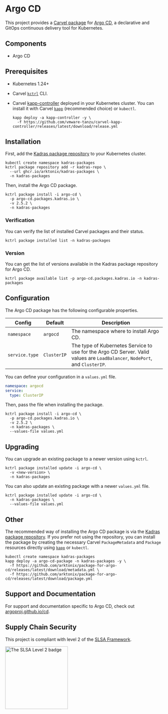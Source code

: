 # Argo CD

This project provides a [Carvel package](https://carvel.dev/kapp-controller/docs/latest/packaging) for [Argo CD](https://argoproj.github.io/cd), a declarative and GitOps continuous delivery tool for Kubernetes.

## Components

* Argo CD

## Prerequisites

* Kubernetes 1.24+
* Carvel [`kctrl`](https://carvel.dev/kapp-controller/docs/latest/install/#installing-kapp-controller-cli-kctrl) CLI.
* Carvel [kapp-controller](https://carvel.dev/kapp-controller) deployed in your Kubernetes cluster. You can install it with Carvel [`kapp`](https://carvel.dev/kapp/docs/latest/install) (recommended choice) or `kubectl`.

  ```shell
  kapp deploy -a kapp-controller -y \
    -f https://github.com/vmware-tanzu/carvel-kapp-controller/releases/latest/download/release.yml
  ```

## Installation

First, add the [Kadras package repository](https://github.com/arktonix/kadras-packages) to your Kubernetes cluster.

  ```shell
  kubectl create namespace kadras-packages
  kctrl package repository add -r kadras-repo \
    --url ghcr.io/arktonix/kadras-packages \
    -n kadras-packages
  ```

Then, install the Argo CD package.

  ```shell
  kctrl package install -i argo-cd \
    -p argo-cd.packages.kadras.io \
    -v 2.5.2 \
    -n kadras-packages
  ```

### Verification

You can verify the list of installed Carvel packages and their status.

  ```shell
  kctrl package installed list -n kadras-packages
  ```

### Version

You can get the list of versions available in the Kadras package repository for Argo CD.

  ```shell
  kctrl package available list -p argo-cd.packages.kadras.io -n kadras-packages
  ```

## Configuration

The Argo CD package has the following configurable properties.

| Config | Default | Description |
|-------|-------------------|-------------|
| `namespace` | `argocd` | The namespace where to install Argo CD. |
| `service.type` | `ClusterIP` | The type of Kubernetes Service to use for the Argo CD Server. Valid values are `LoadBalancer`, `NodePort`, and `ClusterIP`. |

You can define your configuration in a `values.yml` file.

  ```yaml
  namespace: argocd
  service:
    type: ClusterIP
  ```

Then, pass the file when installing the package.

  ```shell
  kctrl package install -i argo-cd \
    -p argo-cd.packages.kadras.io \
    -v 2.5.2 \
    -n kadras-packages \
    --values-file values.yml
  ```

## Upgrading

You can upgrade an existing package to a newer version using `kctrl`.

  ```shell
  kctrl package installed update -i argo-cd \
    -v <new-version> \
    -n kadras-packages
  ```

You can also update an existing package with a newer `values.yml` file.

  ```shell
  kctrl package installed update -i argo-cd \
    -n kadras-packages \
    --values-file values.yml
  ```

## Other

The recommended way of installing the Argo CD package is via the [Kadras package repository](https://github.com/arktonix/kadras-packages). If you prefer not using the repository, you can install the package by creating the necessary Carvel `PackageMetadata` and `Package` resources directly
using [`kapp`](https://carvel.dev/kapp/docs/latest/install) or `kubectl`.

  ```shell
  kubectl create namespace kadras-packages
  kapp deploy -a argo-cd-package -n kadras-packages -y \
    -f https://github.com/arktonix/package-for-argo-cd/releases/latest/download/metadata.yml \
    -f https://github.com/arktonix/package-for-argo-cd/releases/latest/download/package.yml
  ```

## Support and Documentation

For support and documentation specific to Argo CD, check out [argoproj.github.io/cd](https://argoproj.github.io/cd).

## Supply Chain Security

This project is compliant with level 2 of the [SLSA Framework](https://slsa.dev).

<img src="https://slsa.dev/images/SLSA-Badge-full-level2.svg" alt="The SLSA Level 2 badge" width=200>
